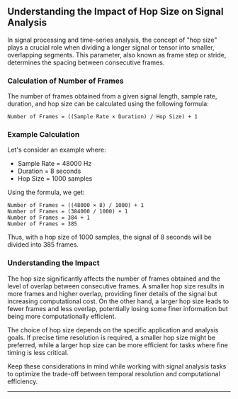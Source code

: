 ## Understanding the Impact of Hop Size on Signal Analysis

In signal processing and time-series analysis, the concept of "hop size" plays a crucial role when dividing a longer signal or tensor into smaller, overlapping segments. This parameter, also known as frame step or stride, determines the spacing between consecutive frames.

### Calculation of Number of Frames

The number of frames obtained from a given signal length, sample rate, duration, and hop size can be calculated using the following formula:

```
Number of Frames = ((Sample Rate × Duration) / Hop Size) + 1
```

### Example Calculation

Let's consider an example where:
- Sample Rate = 48000 Hz
- Duration = 8 seconds
- Hop Size = 1000 samples

Using the formula, we get:

```
Number of Frames = ((48000 × 8) / 1000) + 1
Number of Frames = (384000 / 1000) + 1
Number of Frames = 384 + 1
Number of Frames = 385
```

Thus, with a hop size of 1000 samples, the signal of 8 seconds will be divided into 385 frames.

### Understanding the Impact

The hop size significantly affects the number of frames obtained and the level of overlap between consecutive frames. A smaller hop size results in more frames and higher overlap, providing finer details of the signal but increasing computational cost. On the other hand, a larger hop size leads to fewer frames and less overlap, potentially losing some finer information but being more computationally efficient.

The choice of hop size depends on the specific application and analysis goals. If precise time resolution is required, a smaller hop size might be preferred, while a larger hop size can be more efficient for tasks where fine timing is less critical.

Keep these considerations in mind while working with signal analysis tasks to optimize the trade-off between temporal resolution and computational efficiency.

---